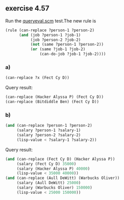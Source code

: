 ## exercise 4.57

Run the [queryeval.scm](./queryeval.scm) test.The new rule is

``` Scheme
(rule (can-replace ?person-1 ?person-2)
      (and (job ?person-1 ?job-1)
           (job ?person-2 ?job-2)
           (not (same ?person-1 ?person-2))
           (or (same ?job-1 ?job-2)
               (can-do-job ?job-1 ?job-2))))
```

### a)

``` Scheme
(can-replace ?x (Fect Cy D))
```

Query result:

``` Scheme
(can-replace (Hacker Alyssa P) (Fect Cy D))
(can-replace (Bitdiddle Ben) (Fect Cy D))
```

### b)

``` Scheme
(and (can-replace ?person-1 ?person-2)
     (salary ?person-1 ?salary-1)
     (salary ?person-2 ?salary-2)
     (lisp-value < ?salary-1 ?salary-2))
```

Query result:

``` Scheme
(and (can-replace (Fect Cy D) (Hacker Alyssa P)) 
     (salary (Fect Cy D) 35000) 
     (salary (Hacker Alyssa P) 40000) 
     (lisp-value < 35000 40000))
(and (can-replace (Aull DeWitt) (Warbucks Oliver)) 
     (salary (Aull DeWitt) 25000) 
     (salary (Warbucks Oliver) 150000) 
     (lisp-value < 25000 150000))
```
